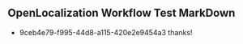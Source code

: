 ## OpenLocalization Workflow Test MarkDown
* 9ceb4e79-f995-44d8-a115-420e2e9454a3 thanks!

<!--HONumber=Aug16_HO3-->


